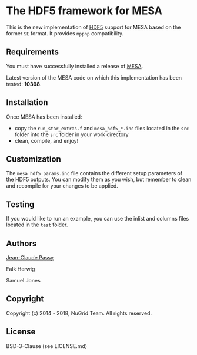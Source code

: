 The HDF5 framework for MESA
===========================

This is the new implementation of [HDF5](https://support.hdfgroup.org/HDF5/) support for MESA
based on the former ``SE`` format. It provides ``mppnp`` compatibility.


Requirements
------------

You must have successfully installed a release of [MESA](http://mesa.sourceforge.net/).

Latest version of the MESA code on which this implementation has been tested: **10398**.

Installation
------------

Once MESA has been installed:
* copy the ``run_star_extras.f`` and ``mesa_hdf5_*.inc`` files located in the ``src`` folder
into the ``src`` folder in your work directory
* clean, compile, and enjoy!

Customization
-------------

The ``mesa_hdf5_params.inc`` file contains the different setup parameters of the HDF5 outputs.
You can modify them as you wish, but remember to clean and recompile for your changes to be applied.

Testing
-------

If you would like to run an example, you can use the inlist and columns files located in the ``test`` folder.

Authors
-------

[Jean-Claude Passy](https://github.com/jcpassy)

Falk Herwig

Samuel Jones

Copyright
---------

Copyright (c) 2014 - 2018, NuGrid Team. All rights reserved.

License
-------

BSD-3-Clause (see LICENSE.md)